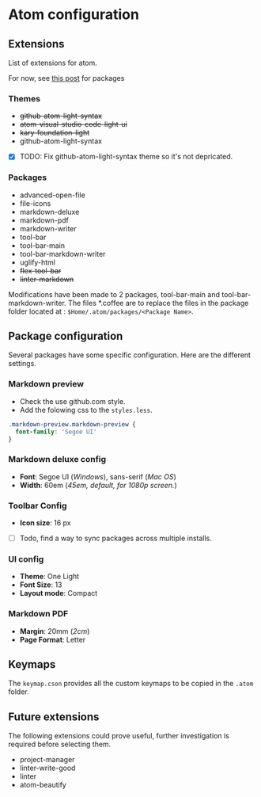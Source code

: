 # Atom configuration

## Extensions
List of extensions for atom.

For now, see [this post](https://svens.blog/2016/06/15/my-complete-atom-io-package-list-for-writing-markdown/) for packages

### Themes
* ~~github-atom-light-syntax~~
* ~~atom-visual-studio-code-light-ui~~
* ~~kary-foundation-light~~
* github-atom-light-syntax

- [x] TODO: Fix github-atom-light-syntax theme so it's not depricated.

### Packages
* advanced-open-file
* file-icons
* markdown-deluxe
* markdown-pdf
* markdown-writer
* tool-bar
* tool-bar-main
* tool-bar-markdown-writer
* uglify-html
* ~~flex-tool-bar~~
* ~~linter-markdown~~

Modifications have been made to 2 packages, tool-bar-main and tool-bar-markdown-writer. The files \*.coffee are to replace the files in the package folder located at : `$Home/.atom/packages/<Package Name>`.

## Package configuration
Several packages have some specific configuration. Here are the different settings.

### Markdown preview
* Check the use github.com style.
* Add the folowing css to the `styles.less`.

```css
.markdown-preview.markdown-preview {
  font-family: 'Segoe UI'
}
```

### Markdown deluxe config
* **Font**: Segoe UI (_Windows_), sans-serif (_Mac OS_)
* **Width**: 60em (_45em, default, for 1080p screen._)

### Toolbar Config
* **Icon size**: 16 px

- [ ] Todo, find a way to sync packages across multiple installs.

### UI config
* **Theme**: One Light
* **Font Size**: 13
* **Layout mode**: Compact

### Markdown PDF
* **Margin**: 20mm (_2cm_)
* **Page Format**: Letter

## Keymaps
The `keymap.cson` provides all the custom keymaps to be copied in the `.atom` folder.

## Future extensions
The following extensions could prove useful, further investigation is required before selecting them.

- project-manager
- linter-write-good
- linter
- atom-beautify
